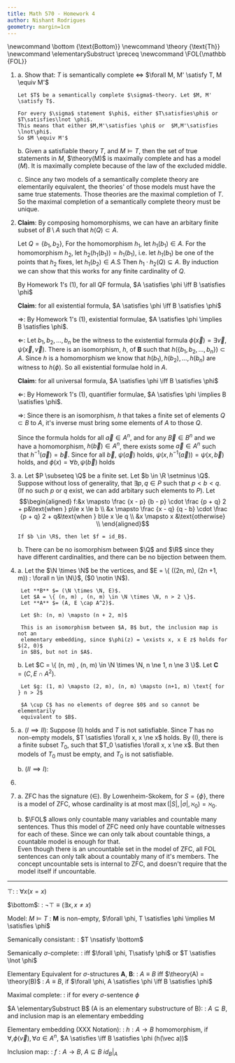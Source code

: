 ```yaml
---
title: Math 570 - Homework 4
author: Nishant Rodrigues
geometry: margin=1cm
---
```


\newcommand \bottom {\text{Bottom}}
\newcommand \theory {\text{Th}}
\newcommand \elementarySubstruct \preceq
\newcommand \FOL{\mathbb {FOL}}
1.  a.  Show that: $T$ is semantically complete $\iff$ $\forall M, M' \satisfy T, M \equiv M'$

        Let $T$ be a semantically complete $\sigma$-theory. Let $M, M' \satisfy T$.

        For every $\sigma$ statement $\phi$, either $T\satisfies\phi$ or $T\satisfies\lnot \phi$.
        This means that either $M,M'\satisfies \phi$ or  $M,M'\satisfies \lnot\phi$.
        So $M \equiv M'$

    b.  Given a satisfiable theory $T$, and $M\models T$, then the set of true
        statements in $M$, $\theory(M)$ is maximally complete and has a model ($M$).
        It is maximally complete because of the law of the excluded middle.

    c.  Since any two models of a semantically complete theory are elementarily equivalent,
        the theories' of those models must have the same true statements.
        Those theories are the maximal completion of $T$. So the maximal
        completion of a semantically complete theory must be unique.

2.  **Claim**: By composing homomorphisms, we can have an arbitary finite
    subset of $B \setminus A$ such that $h(Q) \subset A$.

    Let $Q = \{b_1, b_2\}$, For the homomorphism $h_1$, let
    $h_1(b_1) \in A$. For the homomorphism $h_2$, let
    $h_2(h_1(b_1)) = h_1(b_1)$, i.e. let $h_1(b_1)$ be one of the points
    that $h_2$ fixes, let $h_1(b_2) \in A$.S Then
    $h_1 \cdot h_2 (Q) \subseteq A$. By induction we can show that this
    works for any finite cardinality of $Q$.

    By Homework 1's (1), for all QF formula,
    $A \satisfies \phi \iff B \satisfies \phi$

    **Claim**: for all existential formula,
    $A \satisfies \phi \iff B \satisfies \phi$

    $\Longrightarrow$: By Homework 1's (1), existential formulae,
    $A \satisfies \phi \implies B \satisfies \phi$.

    $\Longleftarrow$: 
    Let $b_1, b_2, \ldots, b_n$ be the witness to the
    existential formula $\phi(\vec x) = \exists\vec v, \psi(\vec x, \vec v)$.
    There is an isomorphism, $h$, of **B** such that
    $h(\{b_1, b_2, \ldots, b_n\})\subset A$. Since $h$ is a homomorphism
    we know that $h(b_1), h(b_2), \ldots, h(b_n)$ are witness to $h(\phi)$.
    So all existential formulae hold in $A$.

    **Claim**: for all universal formula,
    $A \satisfies \phi \iff B \satisfies \phi$
    
    $\Longleftarrow$: By Homework 1's (1), quantifier formulae,
    $A \satisfies \phi \implies B \satisfies \phi$.
     
    $\Longrightarrow$: Since there is an isomorphism, $h$ that takes a finite
    set of elements $Q \subset B$ to $A$, it's inverse must bring some elements
    of $A$ to those $Q$.
    
    Since the formula holds for all $\vec a \in A^n$, and for any $\vec B \in B^n$ 
    and we have a homomorphism, $h(\vec b) \in A^n$, there exists some $\vec a \in A^n$
    such that $h^{-1}(\vec a) = \vec b$. Since for all $\vec b$, $\psi(\vec a)$ holds, 
    $\psi(x, h^{-1}(\vec a)) = \psi(x, \vec b)$ holds, and $\phi(x) = \forall b, \psi(\vec b)$ holds
    
3.  a.  Let $P \subseteq \Q$ be a finite set. Let
        $b \in \R \setminus \Q$. Suppose without loss of generality, that $\exists p, q \in P$
        such that $p < b < q$. (If no such $p$ or $q$ exist, we can add arbitary such elements to $P$). Let $$\begin{aligned}
        f:&x \mapsto \frac {x - p} {b - p} \cdot \frac {p + q} 2 + p&\text{when } p\le x \le b  \\
          &x \mapsto \frac {x - q} {q - b} \cdot \frac {p + q} 2 + q&\text{when } b\le x \le q  \\
          &x \mapsto x                                              &\text{otherwise}   \\
        \end{aligned}$$

        If $b \in \R$, then let $f = id_B$.

    b.  There can be no isomorphism between $\Q$ and $\R$ since they
        have different cardinalities, and there can be no bijection
        between them.

4.  a.   Let the $\N \times \N$ be the vertices, and $E = \{ ((2n, m), (2n +1, m)) : \forall n \in \N\}$, 
         ($0 \notin \N$).
         
         Let **B** $= (\N \times \N, E)$.
         Let $A = \{ (n, m) , (n, m) \in \N \times \N, n > 2 \}$. 
         Let **A** $= (A, E \cap A^2)$.
         
         Let $h: (n, m) \mapsto (n + 2, m)$
         
         This is an isomorphism between $A, B$ but, the inclusion map is not an
         elementary embedding, since $\phi(z) = \exists x, x E z$ holds for $(2, 0)$
         in $B$, but not in $A$. 
       
    b.   Let $C = \{ (n, m) , (n, m) \in \N \times \N, n \ne 1, n \ne 3 \}$. 
         Let **C** $= (C, E \cap A^2)$.
         
         Let $g: (1, m) \mapsto (2, m), (n, m) \mapsto (n+1, m) \text{ for } n > 2$

         $A \cup C$ has no elements of degree $0$ and so cannot be elementarily
         equivalent to $B$.

5.  a.  ($I \implies II$): Suppose (I) holds and $T$ is not satisfiable.
        Since $T$ has no non-empty models, $T \satisfies \forall x, x \ne x$ holds.
        By (I), there is a finite subset $T_0$, such that $T_0 \satisfies \forall x, x \ne x$.
        But then models of $T_0$ must be empty, and $T_0$ is not satisfiable.

    b.  ($II \implies I$):
    
6.  
    
7.  a.  ZFC has the signature $(\in)$. By Lowenheim-Skokem, for
        $S = \{\phi\}$, there is a model of ZFC, whose cardinality is at
        most $\max(|S|, |\sigma|, \aleph_0) = \aleph_0$.

    b.  $\FOL$ allows only countable many variables and countable many
        sentences. Thus this model of ZFC need only have countable
        witnesses for each of these. Since we can only talk about
        countable things, a countable model is enough for that.\
        Even though there is an uncountable set in the model of ZFC, all
        FOL sentences can only talk about a countably many of it's
        members. The concept uncountable sets is internal to ZFC, and
        doesn't require that the model itself if uncountable.

--- 
    
$\top$:
:   $\forall x(x = x)$

$\bottom$:
:   $\lnot \top \equiv (\exists x, x \ne x)$

Model: $M \models T$
:   **M** is non-empty, $\forall \phi, T \satisfies \phi \implies M \satisfies \phi$

Semanically consistant:
: $T \nsatisfy \bottom$

Semanically $\sigma$-complete:
:   iff $\forall \phi, T\satisfy \phi$ or $T \satisfies \lnot \phi$

Elementary Equivalent for $\sigma$-structures **A**, **B**:
:   $A \equiv B$ iff $\theory(A) = \theory(B)$
:   $A \equiv B$, if $\forall \phi, A \satisfies \phi \iff B \satisfies \phi$

Maximal complete:
:   if for every $\sigma$-sentence $\phi$ 

$A \elementarySubstruct B$ (A is an elementary substructure of B):
:   $A\subseteq B$, and inclusion map is an elementary embedding

Elementary embedding (XXX Notation):
:   $h: A \to B$ homomorphism, if $\forall, \phi(\vec v), \forall a \in A^n$,
    $A \satisfies \iff B \satisfies \phi (h(\vec a))$

Inclusion map:
:   $f: A \to B$, $A\subseteq B$ $id_B|_A$
